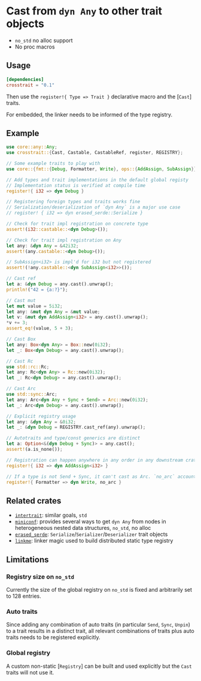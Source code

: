 # Cast from `dyn Any` to other trait objects

* `no_std` no alloc support
* No proc macros

## Usage

```toml
[dependencies]
crosstrait = "0.1"
```

Then use the `register!{ Type => Trait }` declarative macro and the [`Cast`] traits.

For embedded, the linker needs to be informed of the type registry.

## Example

```rust
use core::any::Any;
use crosstrait::{Cast, Castable, CastableRef, register, REGISTRY};

// Some example traits to play with
use core::{fmt::{Debug, Formatter, Write}, ops::{AddAssign, SubAssign}};

// Add types and trait implementations in the default global registy
// Implementation status is verified at compile time
register!{ i32 => dyn Debug }

// Registering foreign types and traits works fine
// Serialization/deserialization of `dyn Any` is a major use case
// register! { i32 => dyn erased_serde::Serialize }

// Check for trait impl registration on concrete type
assert!(i32::castable::<dyn Debug>());

// Check for trait impl registration on Any
let any: &dyn Any = &42i32;
assert!(any.castable::<dyn Debug>());

// SubAssign<i32> is impl'd for i32 but not registered
assert!(!any.castable::<dyn SubAssign<i32>>());

// Cast ref
let a: &dyn Debug = any.cast().unwrap();
println!("42 = {a:?}");

// Cast mut
let mut value = 5i32;
let any: &mut dyn Any = &mut value;
let v: &mut dyn AddAssign<i32> = any.cast().unwrap();
*v += 3;
assert_eq!(value, 5 + 3);

// Cast Box
let any: Box<dyn Any> = Box::new(0i32);
let _: Box<dyn Debug> = any.cast().unwrap();

// Cast Rc
use std::rc::Rc;
let any: Rc<dyn Any> = Rc::new(0i32);
let _: Rc<dyn Debug> = any.cast().unwrap();

// Cast Arc
use std::sync::Arc;
let any: Arc<dyn Any + Sync + Send> = Arc::new(0i32);
let _: Arc<dyn Debug> = any.cast().unwrap();

// Explicit registry usage
let any: &dyn Any = &0i32;
let _: &dyn Debug = REGISTRY.cast_ref(any).unwrap();

// Autotraits and type/const generics are distinct
let a: Option<&(dyn Debug + Sync)> = any.cast();
assert!(a.is_none());

// Registration can happen anywhere in any order in any downstream crate
register!{ i32 => dyn AddAssign<i32> }

// If a type is not Send + Sync, it can't cast as Arc. `no_arc` accounts for that
register!{ Formatter => dyn Write, no_arc }
```

## Related crates

* [`intertrait`](https://crates.io/crates/intertrait): similar goals, `std`
* [`miniconf`](https://crates.io/crates/miniconf): provides several ways to get `dyn Any` from nodes in
  heterogeneous nested data structures, `no_std`, no alloc
* [`erased_serde`](https://crates.io/crates/erased-serde): `Serialize`/`Serializer`/`Deserializer` trait objects
* [`linkme`](https://crates.io/crates/linkme): linker magic used to build distributed static type registry

## Limitations

### Registry size on `no_std`

Currently the size of the global registry on `no_std` is fixed and arbitrarily set to 128 entries.

### Auto traits

Since adding any combination of auto traits (in particular `Send`, `Sync`, `Unpin`) to a trait results in a distinct trait,
all relevant combinations of traits plus auto traits needs to be registered explicitly.

### Global registry

A custom non-static [`Registry`] can be built and used explicitly but the `Cast` traits will not use it.
